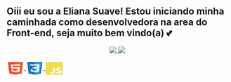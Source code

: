 ## Oiii eu sou a Eliana Suave! Estou iniciando minha caminhada como desenvolvedora na area do Front-end, seja muito bem vindo(a) 💕
<div align="center">
  <a href="https://github.com/elianasuave">
  <img height="180em" src="https://github-readme-stats.vercel.app/api?username=elianasuave&show_icons=true&theme=jolly&include_all_commits=true&count_private=true"/>
  <img height="180em" src="https://github-readme-stats.vercel.app/api/top-langs/?username=elianasuave&layout=compact&langs_count=7&theme=jolly"/>
</div>
  
  <div style="display: inline_block"><br>
    <img align="center" alt="eli-HTML" height="30" width="40" src="https://raw.githubusercontent.com/devicons/devicon/master/icons/html5/html5-original.svg">
    <img align="center" alt="eli-CSS" height="30" width="40" src="https://raw.githubusercontent.com/devicons/devicon/master/icons/css3/css3-original.svg">
    <img align="center" alt="eli-Js" height="30" width="40" src="https://raw.githubusercontent.com/devicons/devicon/master/icons/javascript/javascript-plain.svg">
  </div>
